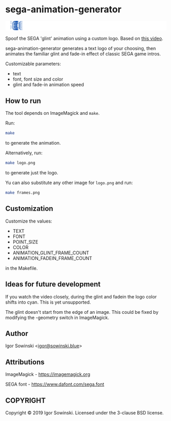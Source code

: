 # sega-animation-generator
![Example](https://raw.githubusercontent.com/Igrom/sega-animation-generator/master/examples/sega-animation-generator.gif)

Spoof the SEGA 'glint' animation using a custom logo. Based on [this video](https://www.youtube.com/watch?v=kLVelULW1zE).

sega-animation-generator generates a text logo of your choosing, then animates the familiar glint and fade-in effect of classic SEGA game intros.

Customizable parameters:
- text
- font, font size and color
- glint and fade-in animation speed

## How to run
The tool depends on ImageMagick and `make`.

Run:
```bash
make
```
 to generate the animation.

Alternatively, run:
```bash
make logo.png
```
 to generate just the logo.

Yu can also substitute any other image for `logo.png` and run:
```bash
make frames.png
```

## Customization
Customize the values:
- TEXT
- FONT
- POINT\_SIZE
- COLOR
- ANIMATION\_GLINT\_FRAME\_COUNT
- ANIMATION\_FADEIN\_FRAME\_COUNT

in the Makefile.

## Ideas for future development
If you watch the video closely, during the glint and fadein the logo color shifts into cyan. This is yet unsupported.

The glint doesn't start from the edge of an image. This could be fixed by modifying the -geometry switch in ImageMagick.

## Author
Igor Sowinski \<igor@sowinski.blue\>

## Attributions
ImageMagick - https://imagemagick.org

SEGA font - https://www.dafont.com/sega.font

## COPYRIGHT
Copyright © 2019 Igor Sowinski.  Licensed under the 3-clause BSD license.
